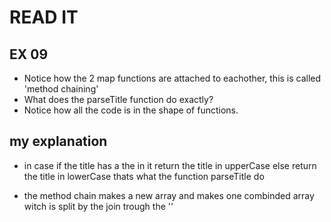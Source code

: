# READ IT
## EX 09
* Notice how the 2 map functions are attached to eachother, this is called 'method chaining'
* What does the parseTitle function do exactly?
* Notice how all the code is in the shape of functions.

## my explanation

* in case if the title has a the in it return the title in upperCase else return the title in lowerCase thats what the function parseTitle do

* the method chain makes a new array and makes one combinded array witch is split by the join trough the ''